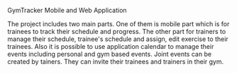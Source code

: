 GymTracker Mobile and Web Application

The project includes two main parts.
One of them is mobile part which is for trainees to track their schedule and progress.
The other part for trainers to manage their schedule, trainee's schedule and assign, edit exercise to their trainees.
Also it is possible to use application calendar to manage their events including personal and gym based events.
Joint events can be created by tainers. They can invite their trainees and trainers in their gym.
